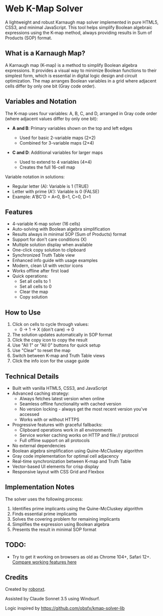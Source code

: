 # Web K-Map Solver

A lightweight and robust Karnaugh map solver implemented in pure HTML5, CSS3, and minimal JavaScript. This tool helps simplify Boolean algebraic expressions using the K-map method, always providing results in Sum of Products (SOP) format.

## What is a Karnaugh Map?

A Karnaugh map (K-map) is a method to simplify Boolean algebra expressions. It provides a visual way to minimize Boolean functions to their simplest form, which is essential in digital logic design and circuit optimization. The map arranges Boolean variables in a grid where adjacent cells differ by only one bit (Gray code order).

## Variables and Notation

The K-map uses four variables: A, B, C, and D, arranged in Gray code order (where adjacent values differ by only one bit):

- **A and B**: Primary variables shown on the top and left edges
  - Used for basic 2-variable maps (2×2)
  - Combined for 3-variable maps (2×4)

- **C and D**: Additional variables for larger maps
  - Used to extend to 4 variables (4×4)
  - Creates the full 16-cell map

Variable notation in solutions:
- Regular letter (A): Variable is 1 (TRUE)
- Letter with prime (A'): Variable is 0 (FALSE)
- Example: A'BC'D = A=0, B=1, C=0, D=1

## Features

- 4-variable K-map solver (16 cells)
- Auto-solving with Boolean algebra simplification
- Results always in minimal SOP (Sum of Products) format
- Support for don't care conditions (X)
- Multiple solution display when available
- One-click copy solution to clipboard
- Synchronized Truth Table view
- Enhanced info guide with usage examples
- Modern, clean UI with vector icons
- Works offline after first load
- Quick operations:
  - Set all cells to 1
  - Set all cells to 0
  - Clear the map
  - Copy solution

## How to Use

1. Click on cells to cycle through values:
   - 0 → 1 → X (don't care) → 0
2. The solution updates automatically in SOP format
3. Click the copy icon to copy the result
4. Use "All 1" or "All 0" buttons for quick setup
5. Use "Clear" to reset the map
6. Switch between K-map and Truth Table views
7. Click the info icon for the usage guide

## Technical Details

- Built with vanilla HTML5, CSS3, and JavaScript
- Advanced caching strategy:
  - Always fetches latest version when online
  - Seamless offline functionality with cached version
  - No version locking - always get the most recent version you've accessed
  - Works with or without HTTPS
- Progressive features with graceful fallbacks:
  - Clipboard operations work in all environments
  - Service worker caching works on HTTP and file:// protocol
  - Full offline support on all protocols
- No external dependencies
- Boolean algebra simplification using Quine-McCluskey algorithm
- Gray code implementation for optimal cell adjacency
- Real-time synchronization between K-map and Truth Table
- Vector-based UI elements for crisp display
- Responsive layout with CSS Grid and Flexbox

## Implementation Notes

The solver uses the following process:
1. Identifies prime implicants using the Quine-McCluskey algorithm
2. Finds essential prime implicants
3. Solves the covering problem for remaining implicants
4. Simplifies the expression using Boolean algebra
5. Presents the result in minimal SOP format

## TODO:

 - Try to get it working on browsers as old as Chrome 104+, Safari 12+. [Compare working features here](https://caniuse.com/?compare=chrome+104,safari+12&compareCats=CSS,HTML5,JS,JS%20API,Other,Security,SVG)

## Credits

Created by [robonxt](https://github.com/robonxt). 

Assisted by Claude Sonnet 3.5 using Windsurf.

Logic inspired by https://github.com/obsfx/kmap-solver-lib

